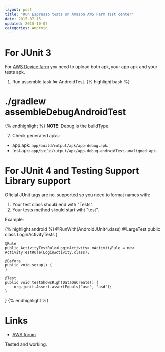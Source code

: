```yaml
---
layout: post
title: "Run Espresso tests on Amazon AWS Farm test center"
date: 2015-07-15
updated: 2015-10-07
categories: Android
---
```


# For JUnit 3

For [AWS Device farm](aws.amazon.com/device-farm/) you need to upload both apk, your app apk and your tests apk.

1. Run assemble task for AndroidTest.
{% highlight bash %}
# ./gradlew assembleDebugAndroidTest
{% endhighlight %}
**NOTE**: Debug is the buildType.

2. Check generated apks:
* app.apk: `app/build/output/apk/app-debug.apk`.
* test.apk: `app/build/output/apk/app-debug-androidTest-unaligned.apk`.

# For JUnit 4 and Testing Support Library support

Oficial JUnit tags are not supported so you need to format names with:
1. Your test class should end with "Tests".
2. Your tests method should start wiht "test".

Example:

{% highlight android %}
@RunWith(AndroidJUnit4.class)
@LargeTest
public class LoginActivityTests {

	@Rule
	public ActivityTestRule<LoginActivity> mActivityRule = new ActivityTestRule(LoginActivity.class);

	@Before
	public void setup() {
	}

	@Test
	public void testShowsRightDataOnCreate() {
		org.junit.Assert.assertEquals("asd", "asd");
	}
}
{% endhighlight %}


# Links
- [AWS forum](https://forums.aws.amazon.com/thread.jspa?messageID=678960&#678960)

Tested and working.